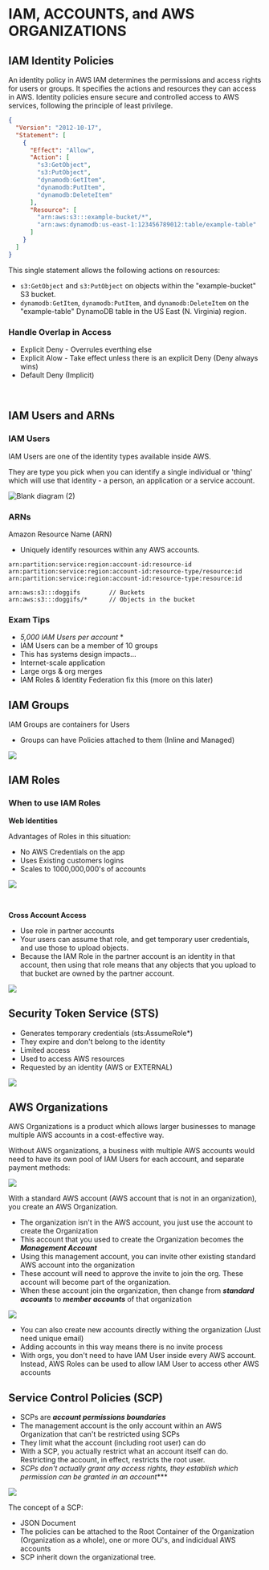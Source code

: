 # IAM, ACCOUNTS, and AWS ORGANIZATIONS

## IAM Identity Policies

An identity policy in AWS IAM determines the permissions and access rights for users or groups. It specifies the actions and resources they can access in AWS. Identity policies ensure secure and controlled access to AWS services, following the principle of least privilege.

```json
{
  "Version": "2012-10-17",
  "Statement": [
    {
      "Effect": "Allow",
      "Action": [
        "s3:GetObject",
        "s3:PutObject",
        "dynamodb:GetItem",
        "dynamodb:PutItem",
        "dynamodb:DeleteItem"
      ],
      "Resource": [
        "arn:aws:s3:::example-bucket/*",
        "arn:aws:dynamodb:us-east-1:123456789012:table/example-table"
      ]
    }
  ]
}
```

This single statement allows the following actions on resources:

- `s3:GetObject` and `s3:PutObject` on objects within the "example-bucket" S3 bucket.
- `dynamodb:GetItem`, `dynamodb:PutItem`, and `dynamodb:DeleteItem` on the "example-table" DynamoDB table in the US East (N. Virginia) region.

### Handle Overlap in Access

- Explicit Deny - Overrules everthing else
- Explicit Alow - Take effect unless there is an explicit Deny (Deny always wins)
- Default Deny (Implicit)

<br>

## IAM Users and ARNs

### IAM Users

IAM Users are one of the identity types available inside AWS.

They are type you pick when you can identify a single individual or 'thing' which will use that identity - a person, an application or a service account.

![Blank diagram (2)](https://github.com/clancinio/aws-certified-developer-accociate/assets/20428737/06462967-ee62-4361-a60d-a2c1d1354358)

### ARNs

Amazon Resource Name (ARN)

- Uniquely identify resources within any AWS accounts.

```
arn:partition:service:region:account-id:resource-id
arn:partition:service:region:account-id:resource-type/resource:id
arn:partition:service:region:account-id:resource-type:resource:id

arn:aws:s3:::doggifs        // Buckets
arn:aws:s3:::doggifs/*      // Objects in the bucket
```

### Exam Tips  

- _5,000 IAM Users per account_ *
- IAM Users can be a member of 10 groups 
- This has systems design impacts...
- Internet-scale application
- Large orgs & org merges
- IAM Roles & Identity Federation fix this (more on this later)

## IAM Groups

IAM Groups are containers for Users

- Groups can have Policies attached to them (Inline and Managed)

![](images/Blank_diagram(3).png)

## IAM Roles

### When to use IAM Roles

**Web Identities**  

Advantages of Roles in this situation:

- No AWS Credentials on the app
- Uses Existing customers logins 
- Scales to 1000,000,000's of accounts

![](images/Roles_Web_Identies.png)

<br>

**Cross Account Access**  

- Use role in partner accounts
- Your users can assume that role, and get temporary user credentials, and use those to upload objects.
- Because the IAM Role in the partner account is an identity in that account, then using that role means that any objects that you upload to that bucket are owned by the partner account.

![](images/Multi_Account.png)


## Security Token Service (STS)

- Generates temporary credentials (sts:AssumeRole*)
- They expire and don't belong to the identity
- Limited access
- Used to access AWS resources
- Requested by an identity (AWS or EXTERNAL)

![](images/sts.png)


## AWS Organizations 

AWS Organizations is a product which allows larger businesses to manage multiple AWS accounts in a cost-effective way.

Without AWS organizations, a business with multiple AWS accounts would need to have its own pool of IAM Users for each account, and separate payment methods:

![](images/orgs1.png)


With a standard AWS account (AWS account that is not in an organization), you create an AWS Organization.

- The organization isn't in the AWS account, you just use the account to create the Organization
- This account that you used to create the Organization becomes the _**Management Account**_
- Using this management account, you can invite other existing standard AWS account into the organization
- These account will need to approve the invite to join the org. These account will become part of the organization.
- When these account join the organization, then change from **_standard accounts_** to _**member accounts**_ of that organization 

![](images/orgs2.png)

- You can also create new accounts directly withing the organization (Just need unique email)
- Adding accounts in this way means there is no invite process
- With orgs, you don't need to have IAM User inside every AWS account. Instead, AWS Roles can be used to allow IAM User to access other AWS accounts


## Service Control Policies (SCP)

- SCPs are **_account permissions boundaries_**
- The management account is the only account within an AWS Organization that can't be restricted using SCPs
- They limit what the account (including root user) can do
- With a SCP, you actually restrict what an account itself can do. Restricting the account, in effect, restricts the root user.
- _SCPs don't actually grant any access rights, they establish which permission can be granted in an account_***

![](images/SPC.png)

The concept of a SCP:
- JSON Document
- The policies can be attached to the Root Container of the Organization (Organization as a whole), one or more OU's, and indicidual AWS accounts
- SCP inherit down the organizational tree.